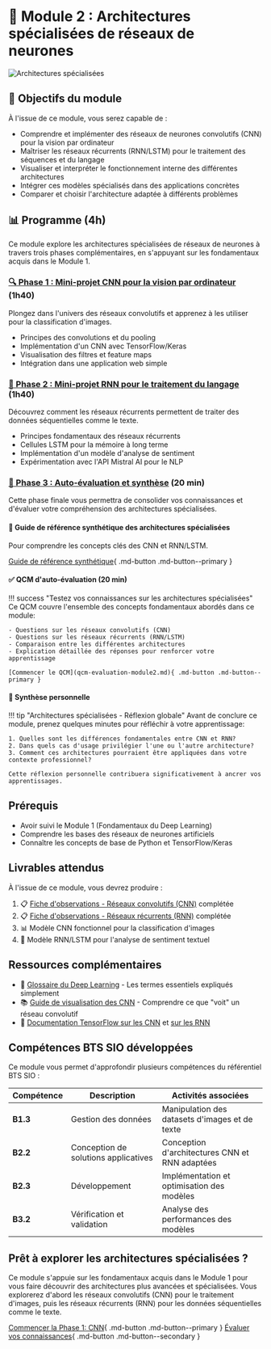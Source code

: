 # 🧠 Module 2 : Architectures spécialisées de réseaux de neurones

![Architectures spécialisées](https://images.unsplash.com/photo-1558494949-ef010cbdcc31?auto=format&fit=crop&q=80&w=1000&h=300)

## 🎯 Objectifs du module

À l'issue de ce module, vous serez capable de :

- Comprendre et implémenter des réseaux de neurones convolutifs (CNN) pour la vision par ordinateur
- Maîtriser les réseaux récurrents (RNN/LSTM) pour le traitement des séquences et du langage
- Visualiser et interpréter le fonctionnement interne des différentes architectures
- Intégrer ces modèles spécialisés dans des applications concrètes
- Comparer et choisir l'architecture adaptée à différents problèmes

## 📊 Programme (4h)

Ce module explore les architectures spécialisées de réseaux de neurones à travers trois phases complémentaires, en s'appuyant sur les fondamentaux acquis dans le Module 1.

### [🔍 Phase 1 : Mini-projet CNN pour la vision par ordinateur](reseaux-convolutifs.md) (1h40)

Plongez dans l'univers des réseaux convolutifs et apprenez à les utiliser pour la classification d'images.

- Principes des convolutions et du pooling
- Implémentation d'un CNN avec TensorFlow/Keras
- Visualisation des filtres et feature maps
- Intégration dans une application web simple

### [🧩 Phase 2 : Mini-projet RNN pour le traitement du langage](reseaux-recurrents.md) (1h40)

Découvrez comment les réseaux récurrents permettent de traiter des données séquentielles comme le texte.

- Principes fondamentaux des réseaux récurrents
- Cellules LSTM pour la mémoire à long terme
- Implémentation d'un modèle d'analyse de sentiment
- Expérimentation avec l'API Mistral AI pour le NLP

### [📝 Phase 3 : Auto-évaluation et synthèse](qcm-evaluation-module2.md) (20 min)

Cette phase finale vous permettra de consolider vos connaissances et d'évaluer votre compréhension des architectures spécialisées.

#### 🧠 Guide de référence synthétique des architectures spécialisées

Pour comprendre les concepts clés des CNN et RNN/LSTM.

[Guide de référence synthétique](ressources/synthese.md){ .md-button .md-button--primary }

#### ✅ QCM d'auto-évaluation (20 min)

!!! success "Testez vos connaissances sur les architectures spécialisées"
    Ce QCM couvre l'ensemble des concepts fondamentaux abordés dans ce module:
    
    - Questions sur les réseaux convolutifs (CNN)
    - Questions sur les réseaux récurrents (RNN/LSTM)
    - Comparaison entre les différentes architectures
    - Explication détaillée des réponses pour renforcer votre apprentissage
    
    [Commencer le QCM](qcm-evaluation-module2.md){ .md-button .md-button--primary }

#### 📝 Synthèse personnelle

!!! tip "Architectures spécialisées - Réflexion globale"
    Avant de conclure ce module, prenez quelques minutes pour réfléchir à votre apprentissage:
    
    1. Quelles sont les différences fondamentales entre CNN et RNN?
    2. Dans quels cas d'usage privilégier l'une ou l'autre architecture?
    3. Comment ces architectures pourraient être appliquées dans votre contexte professionnel?
    
    Cette réflexion personnelle contribuera significativement à ancrer vos apprentissages.

## Prérequis

- Avoir suivi le Module 1 (Fondamentaux du Deep Learning)
- Comprendre les bases des réseaux de neurones artificiels
- Connaître les concepts de base de Python et TensorFlow/Keras

## Livrables attendus

À l'issue de ce module, vous devrez produire :

1. 📋 [Fiche d'observations - Réseaux convolutifs (CNN)](ressources/Partie2-Phase1-fiche-observationsCNN.md) complétée
2. 📋 [Fiche d'observations - Réseaux récurrents (RNN)](ressources/Partie2-Phase2-fiche-observationsRNN.md) complétée
3. 📊 Modèle CNN fonctionnel pour la classification d'images
4. 📝 Modèle RNN/LSTM pour l'analyse de sentiment textuel

## Ressources complémentaires

- 📕 [Glossaire du Deep Learning](../module1/ressources/glossaire-dl.md) - Les termes essentiels expliqués simplement
- 📚 [Guide de visualisation des CNN](ressources/guide-visualisation-cnn.md) - Comprendre ce que "voit" un réseau convolutif
- 🔗 [Documentation TensorFlow sur les CNN](https://www.tensorflow.org/tutorials/images/cnn) et [sur les RNN](https://www.tensorflow.org/text/tutorials/text_classification_rnn)

## Compétences BTS SIO développées

Ce module vous permet d'approfondir plusieurs compétences du référentiel BTS SIO :

| Compétence | Description | Activités associées |
|------------|-------------|---------------------|
| **B1.3** | Gestion des données | Manipulation des datasets d'images et de texte |
| **B2.2** | Conception de solutions applicatives | Conception d'architectures CNN et RNN adaptées |
| **B2.3** | Développement | Implémentation et optimisation des modèles |
| **B3.2** | Vérification et validation | Analyse des performances des modèles |

## Prêt à explorer les architectures spécialisées ?

Ce module s'appuie sur les fondamentaux acquis dans le Module 1 pour vous faire découvrir des architectures plus avancées et spécialisées. Vous explorerez d'abord les réseaux convolutifs (CNN) pour le traitement d'images, puis les réseaux récurrents (RNN) pour les données séquentielles comme le texte.

[Commencer la Phase 1: CNN](reseaux-convolutifs.md){ .md-button .md-button--primary }
[Évaluer vos connaissances](qcm-evaluation-module2.md){ .md-button .md-button--secondary }

